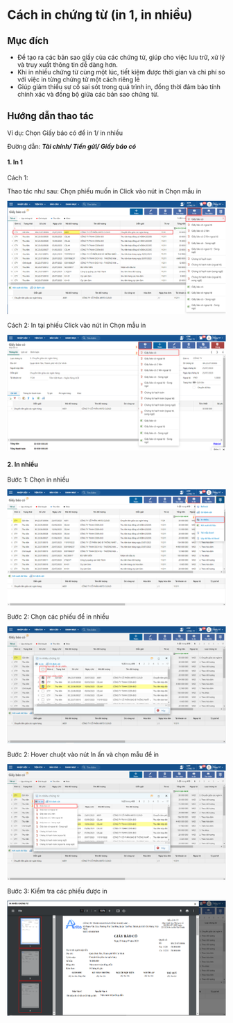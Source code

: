 # Cách in chứng từ (in 1, in nhiều)

## **Mục đích**

* Để tạo ra các bản sao giấy của các chứng từ, giúp cho việc lưu trữ, xử lý và truy xuất thông tin dễ dàng hơn.
* Khi in nhiều chứng từ cùng một lúc, tiết kiệm được thời gian và chi phí so với việc in từng chứng từ một cách riêng lẻ
* Giúp giảm thiểu sự cố sai sót trong quá trình in, đồng thời đảm bảo tính chính xác và đồng bộ giữa các bản sao chứng từ.

## **Hướng dẫn thao tác**

Ví dụ: Chọn Giấy báo có để in 1/ in nhiều

Đường dẫn: _**Tài chính/ Tiền gửi/ Giấy báo có**_

#### 1. In 1

Cách 1:

Thao tác như sau: Chọn phiếu muốn in Click vào nút in Chọn mẫu in

![Giao diện màn hình Giấy báo có](../.gitbook/assets/0.png)

Cách 2: In tại phiếu Click vào nút in Chọn mẫu in

![Màn hình xem phiếu](../.gitbook/assets/1.png)

#### 2. In nhiều

Bước 1: Chọn in nhiều

![Giao diện màn hình Giấy báo có](../.gitbook/assets/2.png)

Bước 2: Chọn các phiếu để in nhiều

![Chọn các phiếu để in](../.gitbook/assets/3.png)

Bước 2: Hover chuột vào nút In ấn và chọn mẫu để in

![Chọn mẫu in](../.gitbook/assets/4.png)

Bước 3: Kiểm tra các phiếu được in

![Mẫu in Giấy báo có](../.gitbook/assets/5.png)
